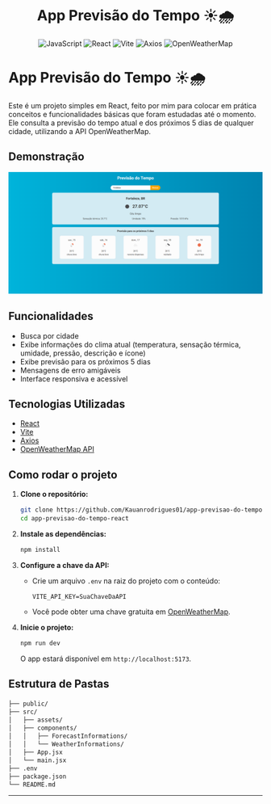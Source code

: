 <div align="center">
	<h1>App Previsão do Tempo ☀️🌧️</h1>
	</p>
		<!-- <img src="https://img.shields.io/badge/HTML5-E34F26?style=for-the-badge&logo=html5&logoColor=white" alt="HTML5"/>
		<img src="https://img.shields.io/badge/CSS3-1572B6?style=for-the-badge&logo=css&logoColor=white" alt="CSS3"/> -->
		<img src="https://img.shields.io/badge/JavaScript-F7DF1E?style=for-the-badge&logo=javascript&logoColor=black" alt="JavaScript"/>
		<img src="https://img.shields.io/badge/React-61DAFB?style=for-the-badge&logo=react&logoColor=white" alt="React"/>
		<img src="https://img.shields.io/badge/Vite-646CFF?style=for-the-badge&logo=vite&logoColor=white" alt="Vite"/>
		<img src="https://img.shields.io/badge/Axios-5A29E4?style=for-the-badge&logo=axios&logoColor=white" alt="Axios"/>
		<img src="https://img.shields.io/badge/OpenWeatherMap-FFB300?style=for-the-badge&logo=OpenWeatherMap&logoColor=white" alt="OpenWeatherMap"/>
	</p>
</div>

# App Previsão do Tempo ☀️🌧️

Este é um projeto simples em React, feito por mim para colocar em prática conceitos e funcionalidades básicas que foram estudadas até o momento. Ele consulta a previsão do tempo atual e dos próximos 5 dias de qualquer cidade, utilizando a API OpenWeatherMap.

## Demonstração

![Demonstração do app](./public/demostracao-do-app.png)

## Funcionalidades
- Busca por cidade
- Exibe informações do clima atual (temperatura, sensação térmica, umidade, pressão, descrição e ícone)
- Exibe previsão para os próximos 5 dias
- Mensagens de erro amigáveis
- Interface responsiva e acessível

## Tecnologias Utilizadas
- [React](https://react.dev/)
- [Vite](https://vitejs.dev/)
- [Axios](https://axios-http.com/)
- [OpenWeatherMap API](https://openweathermap.org/api)

## Como rodar o projeto

1. **Clone o repositório:**
	```bash
	git clone https://github.com/Kauanrodrigues01/app-previsao-do-tempo-react.git
	cd app-previsao-do-tempo-react
	```

2. **Instale as dependências:**
	```bash
	npm install
	```

3. **Configure a chave da API:**
	- Crie um arquivo `.env` na raiz do projeto com o conteúdo:
	  ```env
	  VITE_API_KEY=SuaChaveDaAPI
	  ```
	- Você pode obter uma chave gratuita em [OpenWeatherMap](https://openweathermap.org/api).

4. **Inicie o projeto:**
	```bash
	npm run dev
	```
	O app estará disponível em `http://localhost:5173`.

## Estrutura de Pastas
```
├── public/
├── src/
│   ├── assets/
│   ├── components/
│   │   ├── ForecastInformations/
│   │   └── WeatherInformations/
│   ├── App.jsx
│   └── main.jsx
├── .env
├── package.json
└── README.md
```
---
